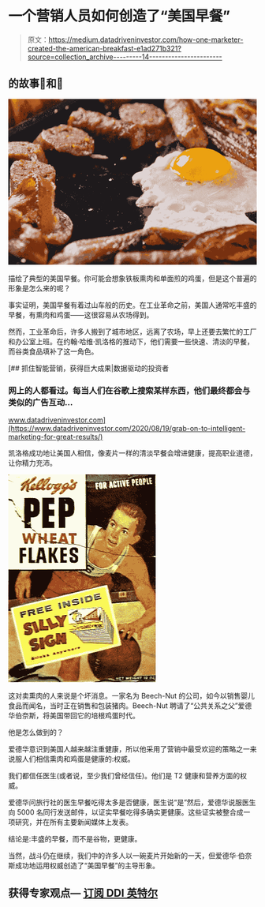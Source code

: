 # 一个营销人员如何创造了“美国早餐”

> 原文：<https://medium.datadriveninvestor.com/how-one-marketer-created-the-american-breakfast-e1ad271b321?source=collection_archive---------14----------------------->

## 的故事🥓和🍳

![](img/eef0bb1e8b47799b5b7f922a43f3dbfa.png)

描绘了典型的美国早餐。你可能会想象铁板熏肉和单面煎的鸡蛋，但是这个普遍的形象是怎么来的呢？

事实证明，美国早餐有着过山车般的历史。在工业革命之前，美国人通常吃丰盛的早餐，有熏肉和鸡蛋——这很容易从农场得到。

然而，工业革命后，许多人搬到了城市地区，远离了农场，早上还要去繁忙的工厂和办公室上班。在约翰·哈维·凯洛格的推动下，他们需要一些快速、清淡的早餐，而谷类食品填补了这一角色。

[](https://www.datadriveninvestor.com/2020/08/19/grab-on-to-intelligent-marketing-for-great-results/) [## 抓住智能营销，获得巨大成果|数据驱动的投资者

### 网上的人都看过。每当人们在谷歌上搜索某样东西，他们最终都会与类似的广告互动…

www.datadriveninvestor.com](https://www.datadriveninvestor.com/2020/08/19/grab-on-to-intelligent-marketing-for-great-results/) 

凯洛格成功地让美国人相信，像麦片一样的清淡早餐会增进健康，提高职业道德，让你精力充沛。

![](img/09983e77f135d0af91dfa56059719ff1.png)

这对卖熏肉的人来说是个坏消息。一家名为 Beech-Nut 的公司，如今以销售婴儿食品而闻名，当时正在销售和包装猪肉。Beech-Nut 聘请了“公共关系之父”爱德华伯奈斯，将美国带回它的培根鸡蛋时代。

他是怎么做到的？

爱德华意识到美国人越来越注重健康，所以他采用了营销中最受欢迎的策略之一来说服人们相信熏肉和鸡蛋是健康的:权威。

我们都信任医生(或者说，至少我们曾经信任)。他们是 T2 健康和营养方面的权威。

爱德华问旅行社的医生早餐吃得太多是否健康，医生说“是”然后，爱德华说服医生向 5000 名同行发送邮件，以证实早餐吃得多确实更健康。这些证实被整合成一项研究，并在所有主要新闻媒体上发表。

结论是:丰盛的早餐，而不是谷物，更健康。

当然，战斗仍在继续，我们中的许多人以一碗麦片开始新的一天，但爱德华·伯奈斯成功地运用权威创造了“美国早餐”的主导形象。

## 获得专家观点— [订阅 DDI 英特尔](https://datadriveninvestor.com/ddi-intel)